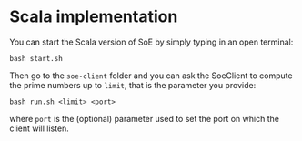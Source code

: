# Scala implementation

You can start the Scala version of SoE by simply typing in an open terminal:

    bash start.sh

Then go to the `soe-client` folder and you can ask the SoeClient to compute the
prime numbers up to `limit`, that is the parameter you provide:

    bash run.sh <limit> <port>

where `port` is the (optional) parameter used to set the port on which the
client will listen.

